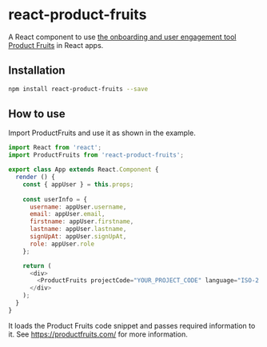 # react-product-fruits
A React component to use [the onboarding and user engagement tool Product Fruits](https://productfruits.com) in React apps.

## Installation
```bash
npm install react-product-fruits --save
```

## How to use

Import ProductFruits and use it as shown in the example.

```js
import React from 'react';
import ProductFruits from 'react-product-fruits';

export class App extends React.Component {
  render () {
    const { appUser } = this.props;
    
    const userInfo = {
      username: appUser.username,
      email: appUser.email,
      firstname: appUser.firstname,
      lastname: appUser.lastname,
      signUpAt: appUser.signUpAt,
      role: appUser.role
    };

    return (
      <div>
        <ProductFruits projectCode="YOUR_PROJECT_CODE" language="ISO-2 CODE OF LOCALIZATION LANGUAGE" { ...userInfo } />
      </div>
    );
  }
}
```

It loads the Product Fruits code snippet and passes required information to it. See https://productfruits.com/ for more information.
